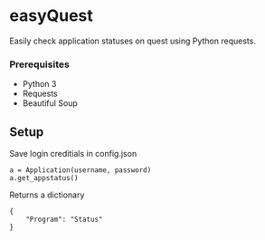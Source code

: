 # easyQuest

Easily check application statuses on quest using Python requests.

### Prerequisites
- Python 3  
- Requests  
- Beautiful Soup

## Setup
Save login creditials in config.json

```
a = Application(username, password)
a.get_appstatus()
```
Returns a dictionary
```
{
    "Program": "Status"
}
```
